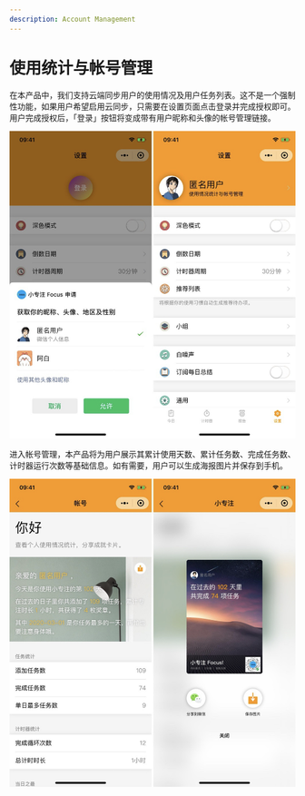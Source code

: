 ```yaml
---
description: Account Management
---
```


# 使用统计与帐号管理

在本产品中，我们支持云端同步用户的使用情况及用户任务列表。这不是一个强制性功能，如果用户希望启用云同步，只需要在设置页面点击登录并完成授权即可。用户完成授权后，「登录」按钮将变成带有用户昵称和头像的帐号管理链接。

![用户授权登录以云端同步数据](<../../.gitbook/assets/image (15).png>)

进入帐号管理，本产品将为用户展示其累计使用天数、累计任务数、完成任务数、计时器运行次数等基础信息。如有需要，用户可以生成海报图片并保存到手机。

![查看个人使用数据](../../.gitbook/assets/image.png)
